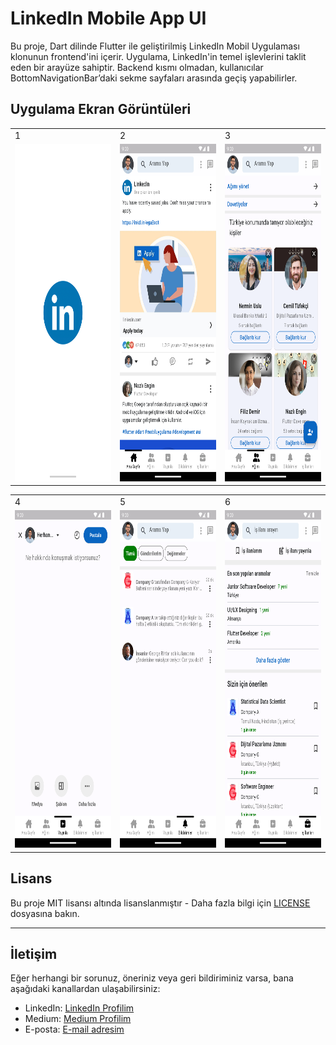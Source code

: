 # LinkedIn Mobile App UI
Bu proje, Dart dilinde Flutter ile geliştirilmiş LinkedIn Mobil Uygulaması klonunun frontend'ini içerir. Uygulama, LinkedIn'in temel işlevlerini taklit eden bir arayüze sahiptir. Backend kısmı olmadan, kullanıcılar BottomNavigationBar’daki sekme sayfaları arasında geçiş yapabilirler.

## Uygulama Ekran Görüntüleri

<table>
  <tr>
    <td>1</td>
     <td>2</td>
     <td>3</td>  
  <tr>
    <td><img src="Ekran-Goruntuleri/1-SplashScreen.png" width="350" height="540"></td>
    <td><img src="Ekran-Goruntuleri/2-Homepage.png" width="350" height="540"></td>
    <td><img src="Ekran-Goruntuleri/3-MyConnection.png" width="350" height="540"></td>   
 </table>

<table>
  <tr>
    <td>4</td>
     <td>5</td>
     <td>6</td> 
  <tr>
    <td><img src="Ekran-Goruntuleri/4-Publish.png" width="350" height="540"></td>
    <td><img src="Ekran-Goruntuleri/5-Notifications.png" width="350" height="540"></td>
    <td><img src="Ekran-Goruntuleri/6-JobAdverts.png" width="350" height="540"></td>
 </table>


## Lisans
Bu proje MIT lisansı altında lisanslanmıştır - Daha fazla bilgi için [LICENSE](LICENSE.txt) dosyasına bakın.

---

## İletişim
Eğer herhangi bir sorunuz, öneriniz veya geri bildiriminiz varsa, bana aşağıdaki kanallardan ulaşabilirsiniz:
- LinkedIn: [LinkedIn Profilim](https://www.linkedin.com/in/hsynkbulut/)
- Medium: [Medium Profilim](https://medium.com/@hsynkbulut)
- E-posta: [E-mail adresim](mailto:hsyn.kbulut@gmail.com)